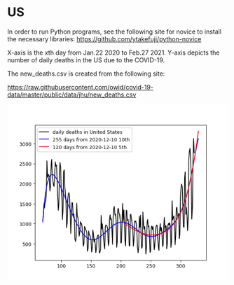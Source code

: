 # US

In order to run Python programs, see the following site for novice to install the necessary libraries:
https://github.com/ytakefuji/python-novice

 X-axis is the xth day from Jan.22 2020 to Feb.27 2021. Y-axis depicts the number of daily deaths in the US due to the COVID-19.

The new_deaths.csv is created from the following site:

https://raw.githubusercontent.com/owid/covid-19-data/master/public/data/jhu/new_deaths.csv


<img src='us.gif' height=400 width=600>
